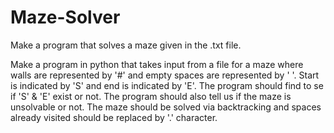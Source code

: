 # Maze-Solver

Make a program that solves a maze given in the .txt file.

Make a program in python that takes input from a file for a maze where walls are represented by '#' and empty spaces are represented by ' '. Start is indicated by 'S' and end is indicated by 'E'. The program should find to se if 'S' & 'E' exist or not. The program should also tell us if the maze is unsolvable or not. The maze should be solved via backtracking and spaces already visited should be replaced by '.' character.
